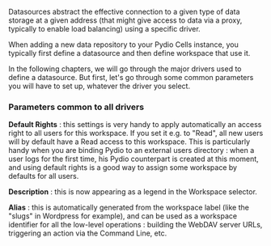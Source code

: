 
Datasources abstract the effective connection to a given type of data storage at a given address (that might give access to data via a proxy, typically to enable load balancing) using a specific driver.

When adding a new data repository to your Pydio Cells instance, you typically first define a datasource and then define workspace that use it. 

In the following chapters, we will go through the major drivers used to define a datasource. But first, let's go through some common parameters you will have to set up, whatever the driver you select.

### Parameters common to all drivers
**Default Rights** : this settings is very handy to apply automatically an access right to all users for this workspace. If you set it e.g. to "Read", all new users will by default have a Read access to this workspace. This is particularly handy when you are binding Pydio to an external users directory : when a user logs for the first time, his Pydio counterpart is created at this moment, and using default rights is a good way to assign some workspace by defaults for all users.

**Description** : this is now appearing as a legend in the Workspace selector.

**Alias** : this is automatically generated from the workspace label (like the "slugs" in Wordpress for example), and can be used as a workspace identifier for all the low-level operations : building the WebDAV server URLs, triggering an action via the Command Line, etc.

